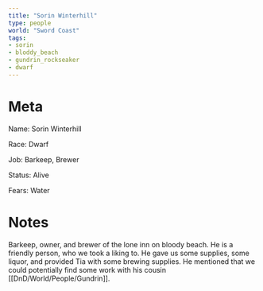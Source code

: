 ```yaml
---
title: "Sorin Winterhill"
type: people
world: "Sword Coast"
tags: 
- sorin
- bloddy_beach
- gundrin_rockseaker
- dwarf
---
```


# Meta
Name: Sorin Winterhill

Race: Dwarf

Job: Barkeep, Brewer

Status: Alive

Fears: Water

# Notes

Barkeep, owner, and brewer of the lone inn on bloody beach. He is a friendly person, who we took a liking to. He gave us some supplies, some liquor, and provided Tia with some brewing supplies. He mentioned that we could potentially find some work with his cousin [[DnD/World/People/Gundrin]]. 